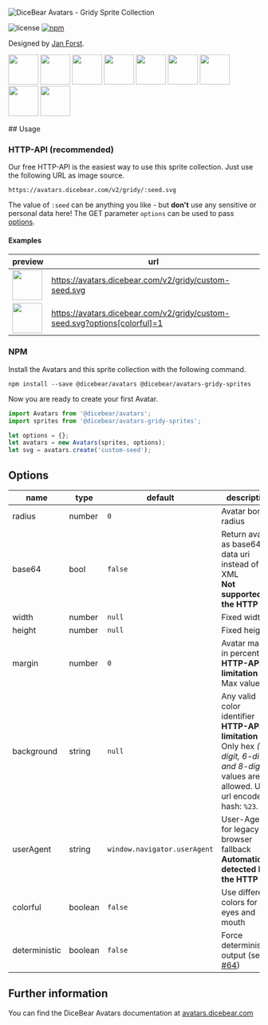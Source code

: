 ![DiceBear Avatars - Gridy Sprite Collection](https://raw.githubusercontent.com/DiceBear/avatars/master/packages/avatars-gridy-sprites/banner.svg?sanitize=true)

![license](https://img.shields.io/npm/l/@dicebear/avatars-gridy-sprites.svg?style=flat-square)
[![npm](https://img.shields.io/npm/v/@dicebear/avatars-gridy-sprites.svg?style=flat-square)](https://www.npmjs.com/package/@dicebear/avatars-gridy-sprites)

Designed by [Jan Forst](https://github.com/darosh/gridy-avatars).

<p>
    <img src="https://avatars.dicebear.com/v2/gridy/1.svg" width="60" />
    <img src="https://avatars.dicebear.com/v2/gridy/2.svg" width="60" />
    <img src="https://avatars.dicebear.com/v2/gridy/3.svg" width="60" />
    <img src="https://avatars.dicebear.com/v2/gridy/4.svg" width="60" />
    <img src="https://avatars.dicebear.com/v2/gridy/5.svg" width="60" />
    <img src="https://avatars.dicebear.com/v2/gridy/6.svg" width="60" />
    <img src="https://avatars.dicebear.com/v2/gridy/7.svg" width="60" />
    <img src="https://avatars.dicebear.com/v2/gridy/8.svg" width="60" />
    <img src="https://avatars.dicebear.com/v2/gridy/9.svg" width="60" />
</p>
## Usage

### HTTP-API (recommended)

Our free HTTP-API is the easiest way to use this sprite collection. Just use the following URL as image source.

    https://avatars.dicebear.com/v2/gridy/:seed.svg

The value of `:seed` can be anything you like - but **don't** use any sensitive or personal data here! The GET parameter
`options` can be used to pass [options](#options).

#### Examples

| preview                                                                                            | url                                                                       |
| -------------------------------------------------------------------------------------------------- | ------------------------------------------------------------------------- |
| <img src="https://avatars.dicebear.com/v2/gridy/custom-seed.svg" width="60" />                     | https://avatars.dicebear.com/v2/gridy/custom-seed.svg                     |
| <img src="https://avatars.dicebear.com/v2/gridy/custom-seed.svg?options[colorful]=1" width="60" /> | https://avatars.dicebear.com/v2/gridy/custom-seed.svg?options[colorful]=1 |

### NPM

Install the Avatars and this sprite collection with the following command.

    npm install --save @dicebear/avatars @dicebear/avatars-gridy-sprites

Now you are ready to create your first Avatar.

```js
import Avatars from '@dicebear/avatars';
import sprites from '@dicebear/avatars-gridy-sprites';

let options = {};
let avatars = new Avatars(sprites, options);
let svg = avatars.create('custom-seed');
```

## Options

| name       | type    | default                      | description                                                                                                                                       |
| ---------- | ------- | ---------------------------- | ------------------------------------------------------------------------------------------------------------------------------------------------- |
| radius     | number  | `0`                          | Avatar border radius                                                                                                                              |
| base64     | bool    | `false`                      | Return avatar as base64 data uri instead of XML <br> **Not supported by the HTTP API**                                                            |
| width      | number  | `null`                       | Fixed width                                                                                                                                       |
| height     | number  | `null`                       | Fixed height                                                                                                                                      |
| margin     | number  | `0`                          | Avatar margin in percent<br> **HTTP-API limitation** Max value `25`                                                                               |
| background | string  | `null`                       | Any valid color identifier<br> **HTTP-API limitation** Only hex _(3-digit, 6-digit and 8-digit)_ values are allowed. Use url encoded hash: `%23`. |
| userAgent  | string  | `window.navigator.userAgent` | User-Agent for legacy browser fallback<br> **Automatically detected by the HTTP API**                                                             |
| colorful   | boolean | `false`                      | Use different colors for eyes and mouth                                                                                                           |
| deterministic | boolean | `false`                   | Force deterministic output (see [#64](https://github.com/DiceBear/avatars/issues/64))

## Further information

You can find the DiceBear Avatars documentation at [avatars.dicebear.com](https://avatars.dicebear.com)
